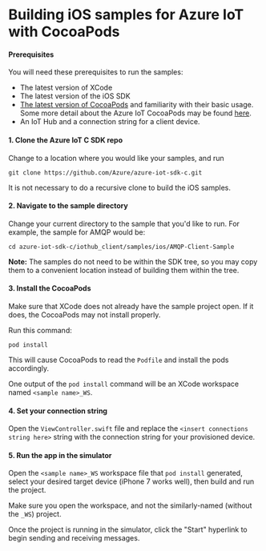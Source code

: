 # Building iOS samples for Azure IoT with CocoaPods

#### Prerequisites
 You will need these prerequisites to run the samples:
* The latest version of XCode
* The latest version of the iOS SDK
* [The latest version of CocoaPods](https://guides.cocoapods.org/using/index.html) and 
familiarity with their basic usage. Some more detail about the Azure IoT CocoaPods
may be found [here](./CocoaPods.md).
* An IoT Hub and a connection string for a client device.

#### 1. Clone the Azure IoT C SDK repo

Change to a location where you would like your samples, and run

`git clone https://github.com/Azure/azure-iot-sdk-c.git`

It is not necessary to do a recursive clone to build the iOS samples.

#### 2. Navigate to the sample directory

Change your current directory to the sample that you'd like to run. For 
example, the sample for AMQP would be:

`cd azure-iot-sdk-c/iothub_client/samples/ios/AMQP-Client-Sample`

**Note:** The samples do not need to be within the SDK tree, so you may copy them to a 
convenient location instead of building them within the tree.

#### 3. Install the CocoaPods

Make sure that XCode does not already have the sample project open. If
it does, the CocoaPods may not install properly.

Run this command:

`pod install`

This will cause CocoaPods to read the `Podfile` and install the pods accordingly.

One output of the `pod install` command will be an XCode workspace named 
`<sample name>_WS`. 

#### 4. Set your connection string

Open the `ViewController.swift` file and replace the `<insert connections string here>` string with
the connection string for your provisioned device.

#### 5. Run the app in the simulator

Open the `<sample name>_WS` workspace file that `pod install` generated, select your
desired target device (iPhone 7 works well), then build and run the project.

Make sure you open the workspace, and not the similarly-named (without the `_WS`) project.

Once the project is running in the simulator, click the "Start" hyperlink to begin
sending and receiving messages.


